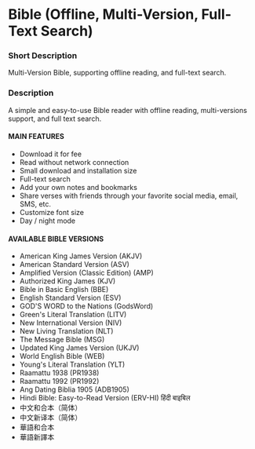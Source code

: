 # Bible (Offline, Multi-Version, Full-Text Search)

### Short Description
Multi-Version Bible, supporting offline reading, and full-text search.

### Description
A simple and easy-to-use Bible reader with offline reading, multi-versions support, and full text search.

#### MAIN FEATURES
- Download it for fee
- Read without network connection
- Small download and installation size
- Full-text search
- Add your own notes and bookmarks
- Share verses with friends through your favorite social media, email, SMS, etc.
- Customize font size
- Day / night mode

#### AVAILABLE BIBLE VERSIONS
- American King James Version (AKJV)
- American Standard Version (ASV)
- Amplified Version (Classic Edition) (AMP)
- Authorized King James (KJV)
- Bible in Basic English (BBE)
- English Standard Version (ESV)
- GOD'S WORD to the Nations (GodsWord)
- Green's Literal Translation (LITV)
- New International Version (NIV)
- New Living Translation (NLT)
- The Message Bible (MSG)
- Updated King James Version (UKJV)
- World English Bible (WEB)
- Young's Literal Translation (YLT)
- Raamattu 1938 (PR1938)
- Raamattu 1992 (PR1992)
- Ang Dating Biblia 1905 (ADB1905)
- Hindi Bible: Easy-to-Read Version (ERV-HI) हिंदी बाइबिल
- 中文和合本（简体）
- 中文新译本（简体）
- 華語和合本
- 華語新譯本
